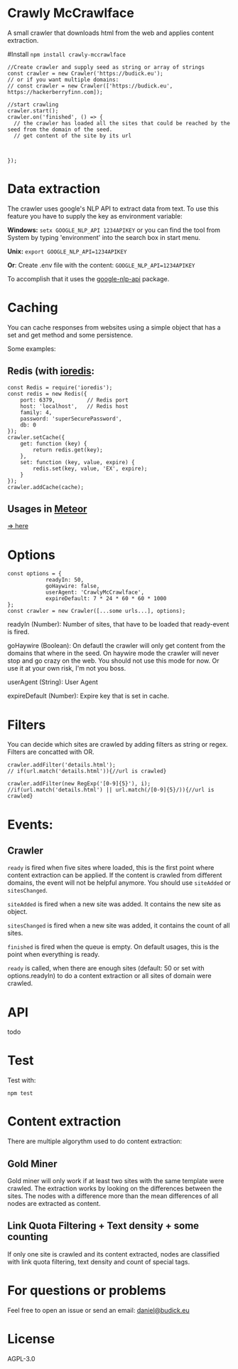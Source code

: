# Crawly McCrawlface
A small crawler that downloads html from the web and applies content extraction.

#Install
`npm install crawly-mccrawlface`

    //Create crawler and supply seed as string or array of strings
    const crawler = new Crawler('https://budick.eu');
    // or if you want multiple domains:
    // const crawler = new Crawler(['https://budick.eu', https://hackerberryfinn.com]);

    //start crawling
    crawler.start();
    crawler.on('finished', () => {
      // the crawler has loaded all the sites that could be reached by the seed from the domain of the seed.
      // get content of the site by its url



    });

# Data extraction
The crawler uses google's NLP API to extract data from text. To use this feature you have to supply the key as environment variable:

**Windows:**
`setx GOOGLE_NLP_API 1234APIKEY`
or you can find the tool from System by typing 'environment' into the search box in start menu.

**Unix:**
`export GOOGLE_NLP_API=1234APIKEY`

**Or**:
Create .env file with the content:
`GOOGLE_NLP_API=1234APIKEY`

To accomplish that it uses the [google-nlp-api](https://www.npmjs.com/package/google-nlp-api) package.

# Caching
You can cache responses from websites using a simple object that has a set and get method and some persistence.

Some examples:

## Redis (with [ioredis](https://www.npmjs.com/package/ioredis):

    const Redis = require('ioredis');
    const redis = new Redis({
        port: 6379,          // Redis port
        host: 'localhost',   // Redis host
        family: 4,
        password: 'superSecurePassword',
        db: 0
    });
    crawler.setCache({
        get: function (key) {
            return redis.get(key);
        },
        set: function (key, value, expire) {
            redis.set(key, value, 'EX', expire);
        }
    });
    crawler.addCache(cache);

## Usages in [Meteor](https://www.meteor.com/)
[=> here](https://gist.github.com/BudickDa/bb7adaf7aa5e4773ce88a2feb8b7fa61)

# Options

    const options = {
				readyIn: 50,
				goHaywire: false,
				userAgent: 'CrawlyMcCrawlface',
				expireDefault: 7 * 24 * 60 * 60 * 1000
    };
    const crawler = new Crawler([...some urls...], options);

readyIn (Number):
Number of sites, that have to be loaded that ready-event is fired.

goHaywire (Boolean):
On defautl the crawler will only get content from the domains that where in the seed.
On haywire mode the crawler will never stop and go crazy on the web. You should not use this mode for now.
Or use it at your own risk, I'm not you boss.

userAgent (String): User Agent

expireDefault (Number): Expire key that is set in cache.

# Filters
You can decide which sites are crawled by adding filters as string or regex.
Filters are concatted with OR.

    crawler.addFilter('details.html');
    // if(url.match('details.html')){//url is crawled}

    crawler.addFilter(new RegExp('[0-9]{5}'), i);
    //if(url.match('details.html') || url.match(/[0-9]{5}/)){//url is crawled}



# Events:

## Crawler
`ready` is fired when five sites where loaded, this is the first point where content extraction can be applied.
If the content is crawled from different domains, the event will not be helpful anymore. You should use `siteAdded` or `sitesChanged`.

`siteAdded` is fired when a new site was added. It contains the new site as object.

`sitesChanged` is fired when a new site was added, it contains the count of all sites.

`finished` is fired when the queue is empty. On default usages, this is the point when everything is ready.

`ready` is called, when there are enough sites (default: 50 or set with options.readyIn) to do a content extraction or all sites of domain were crawled.

# API
todo

# Test

Test with:

`npm test`

# Content extraction
There are multiple algorythm used to do content extraction:

## Gold Miner
Gold miner will only work if at least two sites with the same template were crawled.
The extraction works by looking on the differences between the sites.
The nodes with a difference more than the mean differences of all nodes are extracted as content.

## Link Quota Filtering + Text density + some counting
If only one site is crawled and its content extracted, nodes are classified with link quota filtering, text density and count of special tags.


# For questions or problems
Feel free to open an issue or send an email: daniel@budick.eu

# License
AGPL-3.0
